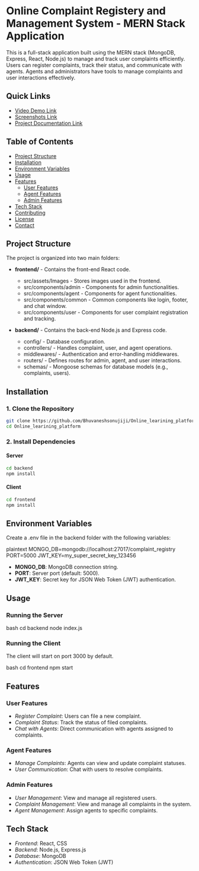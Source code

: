 # Online Complaint Registery and Management System - MERN Stack Application

This is a full-stack application built using the MERN stack (MongoDB, Express, React, Node.js) to manage and track user complaints efficiently. Users can register complaints, track their status, and communicate with agents. Agents and administrators have tools to manage complaints and user interactions effectively.

## Quick Links
- [Video Demo Link](#)
- [Screenshots Link](https://1drv.ms/w/s!AlfwT_xU1BlZi5IWwmW-R7psIISwyA?e=IX6UF7)
- [Project Documentation Link](#)


## Table of Contents
- [Project Structure](#project-structure)
- [Installation](#installation)
- [Environment Variables](#environment-variables)
- [Usage](#usage)
- [Features](#features)
  - [User Features](#user-features)
  - [Agent Features](#agent-features)
  - [Admin Features](#admin-features)
- [Tech Stack](#tech-stack)
- [Contributing](#contributing)
- [License](#license)
- [Contact](#contact)
## Project Structure
The project is organized into two main folders:

- **frontend/** - Contains the front-end React code.
  - src/assets/Images - Stores images used in the frontend.
  - src/components/admin - Components for admin functionalities.
  - src/components/agent - Components for agent functionalities.
  - src/components/common - Common components like login, footer, and chat window.
  - src/components/user - Components for user complaint registration and tracking.

- **backend/** - Contains the back-end Node.js and Express code.
  - config/ - Database configuration.
  - controllers/ - Handles complaint, user, and agent operations.
  - middlewares/ - Authentication and error-handling middlewares.
  - routers/ - Defines routes for admin, agent, and user interactions.
  - schemas/ - Mongoose schemas for database models (e.g., complaints, users).

## Installation

### 1. Clone the Repository
```bash
git clone https://github.com/Bhuvaneshsonujiji/Online_learining_platform
cd Online_learining_platform
```

### 2. Install Dependencies

#### Server
```bash
cd backend
npm install
```

#### Client
```bash
cd frontend
npm install
```
## Environment Variables

Create a .env file in the backend folder with the following variables:

plaintext
MONGO_DB=mongodb://localhost:27017/complaint_registry
PORT=5000
JWT_KEY=my_super_secret_key_123456


- **MONGO_DB**: MongoDB connection string.
- **PORT**: Server port (default: 5000).
- **JWT_KEY**: Secret key for JSON Web Token (JWT) authentication.

## Usage

### Running the Server
bash
cd backend
node index.js

### Running the Client
The client will start on port 3000 by default.

bash
cd frontend
npm start


## Features

### User Features
- *Register Complaint*: Users can file a new complaint.
- *Complaint Status*: Track the status of filed complaints.
- *Chat with Agents*: Direct communication with agents assigned to complaints.

### Agent Features
- *Manage Complaints*: Agents can view and update complaint statuses.
- *User Communication*: Chat with users to resolve complaints.

### Admin Features
- *User Management*: View and manage all registered users.
- *Complaint Management*: View and manage all complaints in the system.
- *Agent Management*: Assign agents to specific complaints.
## Tech Stack

- *Frontend*: React, CSS
- *Backend*: Node.js, Express.js
- *Database*: MongoDB
- *Authentication*: JSON Web Token (JWT)


